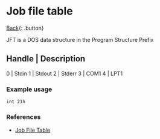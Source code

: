 # Job file table

[Back](../../index.md){: .button}

JFT is a DOS data structure in the Program Structure Prefix

Handle  |   Description
-----------------------
0       |   Stdin
1       |   Stdout
2       |   Stderr
3       |   COM1
4       |   LPT1

### Example usage

```
int 21h
```

### References

- [Job File Table](https://en.wikipedia.org/wiki/Job_File_Table)

